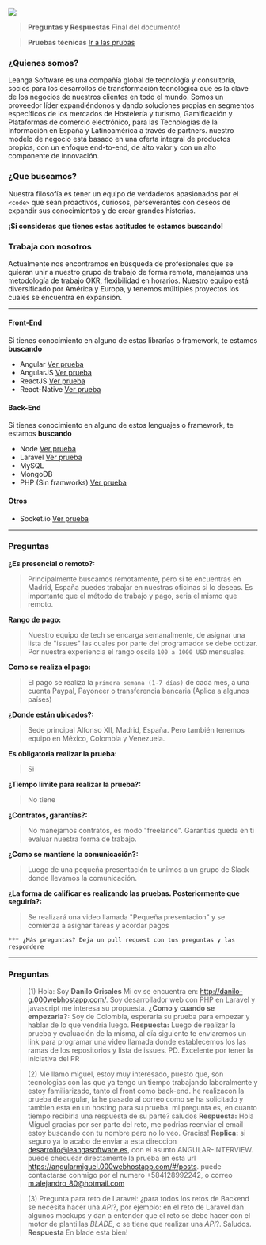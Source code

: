![](https://leangasoftware.es/img/logo.png)

> __Preguntas y Respuestas__
Final del documento!

> __Pruebas técnicas__
[Ir a las prubas](#front-end)

### ¿Quienes somos?

Leanga Software es una compañía global de tecnología y consultoría, socios para los desarrollos de transformación tecnológica que es la clave de los negocios de nuestros clientes en todo el mundo. Somos un proveedor líder expandiéndonos y dando soluciones propias en segmentos específicos de los mercados de Hostelería y turismo, Gamificación y Plataformas de comercio electrónico, para las Tecnologías de la Información en España y Latinoamérica a través de partners. nuestro modelo de negocio está basado en una oferta integral de productos propios, con un enfoque end-to-end, de alto valor y con un alto componente de innovación.

### ¿Que buscamos?
Nuestra filosofía es tener un equipo de verdaderos apasionados por el `<code>` que sean proactivos, curiosos, perseverantes con deseos de expandir sus conocimientos y de crear grandes historias.

__¡Si consideras que tienes estas actitudes te estamos buscando!__

### Trabaja con nosotros
Actualmente nos encontramos en búsqueda de profesionales que se quieran unir a nuestro grupo de trabajo de forma remota, manejamos una metodología de trabajo OKR, flexibilidad en horarios.
Nuestro equipo está diversificado por América y Europa, y tenemos múltiples proyectos los cuales se encuentra en expansión.

---

#### Front-End
Si tienes conocimiento en alguno de estas librarías o framework, te estamos __buscando__
- Angular [Ver prueba](https://github.com/leangasoftware/angular-interview)
- AngularJS [Ver prueba](https://github.com/leangasoftware/angularjs-interview)
- ReactJS [Ver prueba](https://github.com/leangasoftware/reactjs-interview)
- React-Native [Ver prueba](https://github.com/leangasoftware/react-native-interview)
    
#### Back-End
Si tienes conocimiento en alguno de estos lenguajes o framework, te estamos __buscando__
- Node [Ver prueba](https://github.com/leangasoftware/node-interview)
- Laravel [Ver prueba](https://github.com/leangasoftware/laravel-interview)
- MySQL 
- MongoDB
- PHP (Sin framworks) [Ver prueba](https://github.com/leangasoftware/php-interview)
#### Otros
- Socket.io [Ver prueba](https://github.com/leangasoftware/socket-io-node)
---
### Preguntas
__¿Es presencial o remoto?:__
> Principalmente buscamos remotamente, pero si te encuentras en Madrid, España puedes trabajar en nuestras oficinas si lo deseas. Es importante que el método de trabajo y pago, seria el mismo que remoto.

__Rango de pago:__
> Nuestro equipo de tech se encarga semanalmente, de asignar una lista de "issues" las cuales por parte del programador se debe cotizar. Por nuestra experiencia el rango oscila `100 a 1000 USD` mensuales.

__Como se realiza el pago:__
> El pago se realiza la `primera semana (1-7 días)` de cada mes, a una cuenta Paypal, Payoneer o transferencia bancaria (Aplica a algunos países)

__¿Donde están ubicados?:__
> Sede principal Alfonso XII, Madrid, España. Pero también tenemos equipo en México, Colombia y Venezuela.

__Es obligatoria realizar la prueba:__
> Si

__¿Tiempo limite para realizar la prueba?:__
> No tiene

__¿Contratos, garantías?:__
> No manejamos contratos, es modo "freelance". Garantías queda en ti evaluar nuestra forma de trabajo.

__¿Como se mantiene la comunicación?:__
> Luego de una pequeña presentación te unimos a un grupo de Slack donde llevamos la comunicación.

__¿La forma de calificar es realizando las pruebas. Posteriormente que seguiría?:__
> Se realizará una video llamada "Pequeña presentacion" y se comienza a asignar tareas y acordar pagos

`*** ¿Más preguntas? Deja un pull request con tus preguntas y las respondere`
 
---

### Preguntas

>(1) Hola: Soy __Danilo Grisales__
>Mi cv se encuentra en: http://danilo-g.000webhostapp.com/.
>Soy desarrollador web con PHP en Laravel y javascript me interesa su propuesta. 
__¿Como y cuando se empezaria?:__
> Soy de Colombia, esperaria su prueba para empezar y hablar de lo que vendria luego.
__Respuesta:__
> Luego de realizar la prueba y evaluación de la misma, al día siguiente te enviaremos un link para programar una video llamada donde establecemos los las ramas de los repositorios y lista de issues. PD. Excelente por tener la iniciativa del PR

>(2) Me llamo miguel, estoy muy interesado, puesto que, son tecnologias con las que ya tengo un tiempo trabajando laboralmente y estoy familiarizado, tanto el front como back-end. he realizacon la prueba de angular, la he pasado al correo como se ha solicitado y tambien esta en un hosting para su prueba. mi pregunta es, en cuanto tiempo recibiria una respuesta de su parte? saludos
__Respuesta:__ Hola Miguel gracias por ser parte del reto, me podrias reenviar el email estoy buscando con tu nombre pero no lo veo. Gracias! __Replica:__  si seguro ya lo acabo de enviar a esta direccion desarrollo@leangasoftware.es, con el asunto  ANGULAR-INTERVIEW. puede chequear directamente la prueba en esta url https://angularmiguel.000webhostapp.com/#/posts. puede contactarse conmigo por el numero +584128992242, o correo m.alejandro_80@hotmail.com

>(3) Pregunta para reto de Laravel: ¿para todos los retos de Backend se necesita hacer una _API_?, por ejemplo: en el reto de Laravel dan algunos mockups y dan a entender que el reto se debe hacer con el motor de plantillas _BLADE_, o se tiene que realizar una _API_?. Saludos.
__Respuesta__ En blade esta bien!

